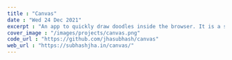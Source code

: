 ```yaml
---
title : "Canvas"
date : "Wed 24 Dec 2021"
excerpt : "An app to quickly draw doodles inside the browser. It is a sample app built using canvaskit to demonstrate the how easy it is to setup js+wasm app and the performance benefit of using wasm."
cover_image : "/images/projects/canvas.png"
code_url : "https://github.com/jhasubhash/canvas"
web_url : "https://subhashjha.in/canvas/"
--- 
```

